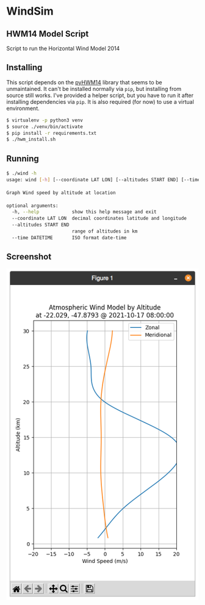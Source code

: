 # WindSim
## HWM14 Model Script
Script to run the Horizontal Wind Model 2014

## Installing
This script depends on the [pyHWM14](https://github.com/rilma/pyHWM14) library
that seems to be unmaintained. It can't be installed normally via `pip`, but 
installing from source still works. I've provided a helper script, but you have 
to run it after installing dependencies via `pip`. It is also required (for now) to use 
a virtual environment.
```bash
$ virtualenv -p python3 venv
$ source ./venv/bin/activate
$ pip install -r requirements.txt
$ ./hwm_install.sh
```

## Running
```bash
$ ./wind -h
usage: wind [-h] [--coordinate LAT LON] [--altitudes START END] [--time DATETIME]

Graph Wind speed by altitude at location

optional arguments:
  -h, --help            show this help message and exit
  --coordinate LAT LON  decimal coordinates latitude and longitude
  --altitudes START END
                        range of altitudes in km
  --time DATETIME       ISO format date-time  
```

## Screenshot
![screenshot](screenshot.png)


